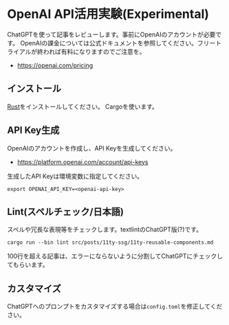 # OpenAI API活用実験(Experimental)

ChatGPTを使って記事をレビューします。事前にOpenAIのアカウントが必要です。
OpenAIの課金については公式ドキュメントを参照してください。フリートライアルが終われば有料になりますのでご注意を。

- <https://openai.com/pricing>

## インストール

[Rust](https://doc.rust-lang.org/cargo/getting-started/installation.html)をインストールしてください。
Cargoを使います。

## API Key生成

OpenAIのアカウントを作成し、API Keyを生成してください。

- <https://platform.openai.com/account/api-keys>

生成したAPI Keyは環境変数に指定してください。

```shell
export OPENAI_API_KEY=<openai-api-key>
```

## Lint(スペルチェック/日本語)

スペルや冗長な表現等をチェックします。textlintのChatGPT版(?)です。

```shell
cargo run --bin lint src/posts/11ty-ssg/11ty-reusable-components.md
```

100行を超える記事は、エラーにならないように分割してChatGPTにチェックしてもらいます。

## カスタマイズ

ChatGPTへのプロンプトをカスタマイズする場合は`config.toml`を修正してください。
